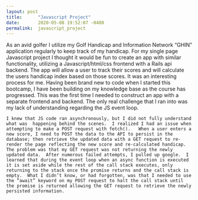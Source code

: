 ```yaml
---
layout: post
title:      "Javascript Project"
date:       2020-05-08 19:52:07 -0400
permalink:  javascript_project
---
```




As an avid golfer I utilize my Golf Handicap and Information Network “GHIN” application regularly to keep track of my handicap.  For my single page Javascript project I thought it would be fun to create an app with similar functionality, utilizing a Javascript/html/css frontend with a Rails api backend.  The app will allow a user to track their scores and will calculate the users handicap index based on those scores.  It was an interesting process for me.  Having been brand new to code when I started this bootcamp, I have been building on my knowledge base as the course has progressed.  This was the first time I needed to construct an app with a separate frontend and backend.  The only real challenge that I ran into was my lack of understanding regarding the JS event loop. 


	I knew that JS code ran asynchronously, but I did not fully understand what was  happening behind the scenes.  I realized I had an issue when attempting to make a POST request with fetch().   When a user enters a new score, I need to POST the data to the API to persist in the database; then retrieve the updated data with a GET request to re-render the page reflecting the new score and re-calculated handicap.  The problem was that my GET request was not returning the newly updated data.  After numerous failed attempts, I pulled up google.  I learned that during the event loop when an async function is executed it is set aside while the rest of the call stack executes, only returning to the stack once the promise returns and the call stack is empty.  What I didn’t know, or had forgotten, was that I needed to use the “await” keyword on my POST request to halt the call stack until the promise is returned allowing the GET request to retrieve the newly persisted information.

